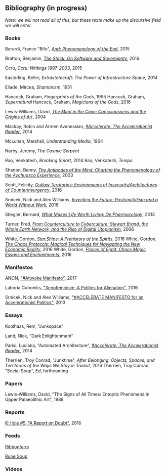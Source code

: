 ## Bibliography (in progress)
*Note: we will not read all of this, but these texts make up the discursive field we will enter.*

### Books
Berardi, Franco "Bifo", [*And: Phenomenology of the End*](https://www.amazon.com/Phenomenology-End-Semiotext-Foreign-Agents/dp/1584351705), 2015

Bratton, Benjamin, [*The Stack: On Software and Sovereignty*](https://www.amazon.com/Stack-Software-Sovereignty-Studies/dp/026202957X/ref=sr_1_1?s=books&ie=UTF8&qid=1504282453&sr=1-1&keywords=bratton+the+stack), 2016

Ccru, *Ccru: Writings 1997-2003*, 2015

Easterling, Keller, *Extrastatecraft: The Power of Infrastructure Space*, 2014

Eliade, Mircea, *Shamanism*, 1951

Hancock, Graham, *Fingerprints of the Gods*, 1995
Hancock, Graham, *Supernatural*
Hancock, Graham, *Magicians of the Gods*, 2016

Lewis-Williams, David, [*The Mind in the Cave: Consciousness and the Origins of Art*](https://www.amazon.com/Mind-Cave-Consciousness-Origins-Art/dp/0500284652/ref=sr_1_1?s=books&ie=UTF8&qid=1504282379&sr=1-1&keywords=david+lewis-williams+mind+in+cave), 2004

Mackay, Robin and Armen Avanessian, [*#Accelerate: The Accelerationist Reader*](https://www.amazon.com/Accelerate-Accelerationist-Reader-Robin-Mackay/dp/0957529554), 2014

McLuhan, Marshall, *Understanding Media*, 1964

Narby, Jeremy, *The Cosmic Serpent*

Rao, Venkatesh, *Breaking Smart*, 2014
Rao, Venkatesh, *Tempo*

Shanon, Benny, [*The Antipodes of the Mind: Charting the Phenomenology of the Ayahuasca Experience*](https://www.amazon.com/Antipodes-Mind-Phenomenology-Ayahuasca-Experience/dp/0199252939/ref=sr_1_fkmr0_1?s=books&ie=UTF8&qid=1504281858&sr=1-1-fkmr0&keywords=benny+shannon+antipodes+of+the+mind), 2003

Scott, Felicity, [*Outlaw Territories: Environments of Insecurity/Architectures of Counterinsurgency*](https://www.amazon.com/Outlaw-Territories-Environments-Architectures-Counterinsurgency/dp/1935408739/ref=sr_1_1?s=books&ie=UTF8&qid=1504281826&sr=1-1&keywords=felicity+scott+outlaw+territories), 2016

Srnicek, Nick and Alex Williams, [*Inventing the Future: Postcapitalism and a World Without Work*](https://www.amazon.com/Inventing-Future-revised-updated-Postcapitalism/dp/1784786225/ref=sr_1_1?s=books&ie=UTF8&qid=1504281951&sr=1-1&keywords=srnicek+inventing+the+future), 2016

Stiegler, Bernard, [*What Makes Life Worth Living: On Pharmacology*](https://www.amazon.com/What-Makes-Life-Worth-Living/dp/0745662714), 2013

Turner, Fred, [*From Counterculture to Cyberculture: Stewart Brand, the Whole Earth Network, and the Rise of Digital Utopianism*](https://www.amazon.com/Counterculture-Cyberculture-Stewart-Network-Utopianism/dp/0226817423), 2008

White, Gordon, [*Star.Ships: A Prehistory of the Spirits*](https://www.amazon.com/Star-Ships-Prehistory-Gordon-White/dp/0993120091/ref=sr_1_1?s=books&ie=UTF8&qid=1504282014&sr=1-1&keywords=gordon+white+star.ships), 2016
White, Gordon, [*The Chaos Protocols: Magical Techniques for Navigating the New Economic Reality*](https://www.amazon.com/Chaos-Protocols-Techniques-Navigating-Economic/dp/0738744719/ref=sr_1_1?s=books&ie=UTF8&qid=1504282043&sr=1-1&keywords=gordon+white+chaos+protocols), 2016
White, Gordon, [*Pieces of Eight: Chaos Magic Essays and Enchantments*](https://www.amazon.com/Pieces-Eight-Chaos-Essays-Enchantments-ebook/dp/B01J9REBIQ/ref=sr_1_1?s=books&ie=UTF8&qid=1504282068&sr=1-1&keywords=gordon+white+piece+of+eight), 2016

### Manifestos
ANON, ["#Altwoke Manifesto"](http://tripleampersand.org/alt-woke-manifesto/), 2017

Laboria Cuboniks, ["Xenofeminism: A Politics for Alienation"](http://www.laboriacuboniks.net/), 2016

Srnicek, Nick and Alex Williams, ["#ACCELERATE MANIFESTO for an Accelerationist Politics"](http://criticallegalthinking.com/2013/05/14/accelerate-manifesto-for-an-accelerationist-politics/), 2013

### Essays
Koolhaas, Rem, "Junkspace"

Land, Nick, "Dark Enlightenment"

Parisi, Luciana, "Automated Architecture", [*#Accelerate: The Accelerationist Reader*](https://www.amazon.com/Accelerate-Accelerationist-Reader-Robin-Mackay/dp/0957529554), 2014

Therrien, Troy Conrad, "Junktime", *After Belonging: Objects, Spaces, and Territories of the Ways We Stay in Transit*, 2016
Therrien, Troy Conrad, "Social Soup", *Ed*, forthcoming

### Papers
Lewis-Williams, David, "The Signs of All Times: Entoptic Phenomena in Upper Palaeolithic Art", 1988

### Reports
[K-Hole \#5, "A Report on Doubt"](http://khole.net/), 2016

### Feeds

[Ribbonfarm](https://www.ribbonfarm.com/)

[Rune Soup](https://runesoup.com/)

### Videos
